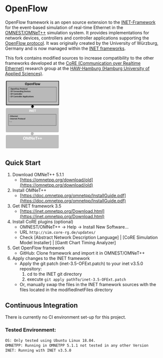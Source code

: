 # OpenFlow
OpenFlow framework is an open source extension to the [INET-Framework](https://inet.omnetpp.org/) for the event-based simulation of real-time Ethernet in the [OMNEST/OMNeT++](https://omnetpp.org/) simulation system. It provides implementations for network devices, controllers and controller applications supporting the [OpenFlow protocol](https://www.opennetworking.org/software-defined-standards/specifications/). It was originally created by the University of Würzburg, Germany and is now managed within the [INET frameworks](https://github.com/inet-framework/openflow).

This fork contains modified sources to increase compatibility to the other frameworks developed at the [CoRE (Communication over Realtime Ethernet)](https://core-researchgroup.de/) research group at the [HAW-Hamburg (Hamburg University of Applied Sciences)](https://www.haw-hamburg.de/english.html).

<img src="/doc/images/OpenFlow.png" alt="OpenFlow Environment" width="35%">

## Quick Start
1. Download OMNeT++ 5.1.1
    * [https://omnetpp.org/download/old](https://omnetpp.org/download/old)
2. Install OMNeT++
    * [https://doc.omnetpp.org/omnetpp/InstallGuide.pdf](https://doc.omnetpp.org/omnetpp/InstallGuide.pdf)
3. Get INET framework 3.5
    * [https://inet.omnetpp.org/Download.html](https://inet.omnetpp.org/Download.html)
4. Install CoRE plugins (optional)
    * OMNEST/OMNeT++ -> Help -> Install New Software...
    * URL `http://sim.core-rg.de/updates/`
    * Check [Abstract Network Description Language] | [CoRE Simulation Model Installer] | [Gantt Chart Timing Analyzer]
5. Get OpenFlow framework
    * GitHub: Clone framework and import it in OMNEST/OMNeT++
6. Apply changes to the INET framework
	* Apply the git patch (inet-3.5-OFExt.patch) to your inet v3.5.0 repository: 
		1. cd to the INET git directory
		2. execute `git apply pathTo/inet-3.5-OFExt.patch`
	* Or, manually swap the files in the INET framework sources with the files located in the modifiedInetFiles directory

## Continuous Integration

There is currently no CI environment set-up for this project.

### Tested Environment:  
	OS: Only tested using Ubuntu Linux 18.04.  
	OMNETPP: Running in OMNETPP 5.1.1 not tested in any other Version  
	INET: Running with INET v3.5.0  